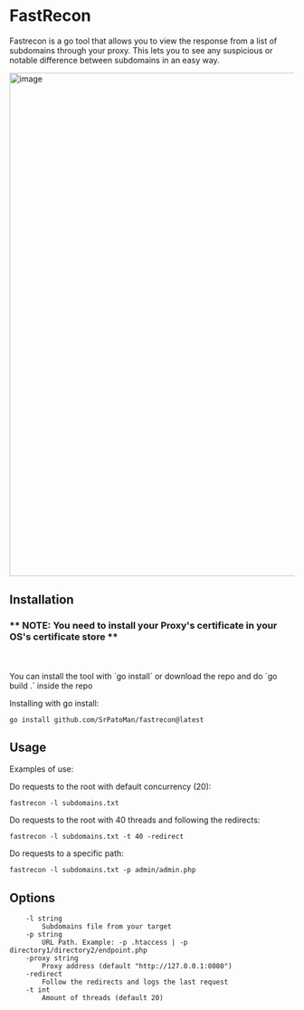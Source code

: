 # FastRecon
Fastrecon is a go tool that allows you to view the response from a list of subdomains through your proxy. This lets you to see any suspicious or notable difference between subdomains in an easy way.


<img width="1881" height="889" alt="image" src="https://github.com/user-attachments/assets/77ed8f92-cc4a-4b9a-89f9-5506c5bce237" />


## Installation


### ** NOTE: You need to install your Proxy's certificate in your OS's certificate store **   

<br>
<br>
You can install the tool with `go install` or download the repo and do `go build .` inside the repo

Installing with go install:

```go install github.com/SrPatoMan/fastrecon@latest```

## Usage

Examples of use:

Do requests to the root with default concurrency (20):

```fastrecon -l subdomains.txt```

Do requests to the root with 40 threads and following the redirects:

```fastrecon -l subdomains.txt -t 40 -redirect```

Do requests to a specific path:

```fastrecon -l subdomains.txt -p admin/admin.php```


## Options

```Usage of fastrecon:
    -l string
      	Subdomains file from your target
    -p string
      	URL Path. Example: -p .htaccess | -p directory1/directory2/endpoint.php
    -proxy string
      	Proxy address (default "http://127.0.0.1:8080")
    -redirect
      	Follow the redirects and logs the last request
    -t int
      	Amount of threads (default 20)
```
